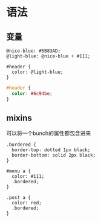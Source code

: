 # 语法

## 变量


```less
@nice-blue: #5B83AD;
@light-blue: @nice-blue + #111;

#header {
  color: @light-blue;
}
```

```css
#header {
  color: #6c94be;
}
```


## mixins

可以将一个bunch的属性都包含进来

```less
.bordered {
  border-top: dotted 1px black;
  border-bottom: solid 2px black;
}
```

```
#menu a {
  color: #111;
  .bordered;
}

.post a {
  color: red;
  .bordered;
}
```
